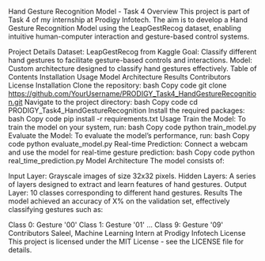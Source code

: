 Hand Gesture Recognition Model - Task 4
Overview
This project is part of Task 4 of my internship at Prodigy Infotech. The aim is to develop a Hand Gesture Recognition Model using the LeapGestRecog dataset, enabling intuitive human-computer interaction and gesture-based control systems.

Project Details
Dataset: LeapGestRecog from Kaggle
Goal: Classify different hand gestures to facilitate gesture-based controls and interactions.
Model: Custom architecture designed to classify hand gestures effectively.
Table of Contents
Installation
Usage
Model Architecture
Results
Contributors
License
Installation
Clone the repository:
bash
Copy code
git clone https://github.com/YourUsername/PRODIGY_Task4_HandGestureRecognition.git
Navigate to the project directory:
bash
Copy code
cd PRODIGY_Task4_HandGestureRecognition
Install the required packages:
bash
Copy code
pip install -r requirements.txt
Usage
Train the Model:
To train the model on your system, run:
bash
Copy code
python train_model.py
Evaluate the Model:
To evaluate the model’s performance, run:
bash
Copy code
python evaluate_model.py
Real-time Prediction:
Connect a webcam and use the model for real-time gesture prediction:
bash
Copy code
python real_time_prediction.py
Model Architecture
The model consists of:

Input Layer: Grayscale images of size 32x32 pixels.
Hidden Layers: A series of layers designed to extract and learn features of hand gestures.
Output Layer: 10 classes corresponding to different hand gestures.
Results
The model achieved an accuracy of X% on the validation set, effectively classifying gestures such as:

Class 0: Gesture '00'
Class 1: Gesture '01'
...
Class 9: Gesture '09'
Contributors
Saleel, Machine Learning Intern at Prodigy Infotech
License
This project is licensed under the MIT License - see the LICENSE file for details.
